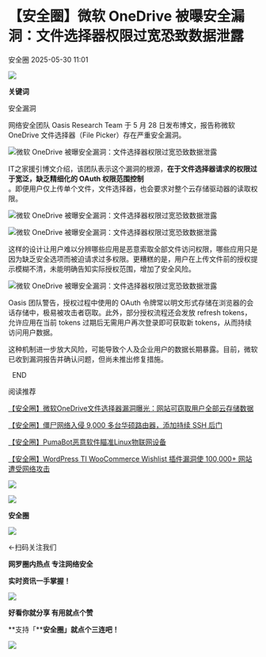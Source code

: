 #  【安全圈】微软 OneDrive 被曝安全漏洞：文件选择器权限过宽恐致数据泄露   
 安全圈   2025-05-30 11:01  
  
![](https://mmbiz.qpic.cn/sz_mmbiz_png/aBHpjnrGylgOvEXHviaXu1fO2nLov9bZ055v7s8F6w1DD1I0bx2h3zaOx0Mibd5CngBwwj2nTeEbupw7xpBsx27Q/640?wx_fmt=other&from=appmsg&tp=webp&wxfrom=5&wx_lazy=1&wx_co=1 "")  
  
  
**关键词**  
  
  
  
安全漏洞  
  
  
网络安全团队 Oasis Research Team 于 5 月 28 日发布博文，报告称微软 OneDrive 文件选择器（File Picker）存在严重安全漏洞。  
  
![](https://mmbiz.qpic.cn/sz_mmbiz/aBHpjnrGyliaibE8QWRb72Bq9qA2RvXhSV2W9TN33RbWkHfNLuBjnPnvW2actiataHBxBx3kicB8RSwegM9JVVfTzw/640?wx_fmt=other&from=appmsg "微软 OneDrive 被曝安全漏洞：文件选择器权限过宽恐致数据泄露")  
  
IT之家援引博文介绍，该团队表示这个漏洞的根源，**在于文件选择器请求的权限过于宽泛，缺乏精细化的 OAuth 权限范围控制**  
。即便用户仅上传单个文件，文件选择器，也会要求对整个云存储驱动器的读取权限。  
  
![](https://mmbiz.qpic.cn/sz_mmbiz/aBHpjnrGyliaibE8QWRb72Bq9qA2RvXhSVnRQYziahmlBJJAJTBNtwWHwC3xMA2BdpfW5UmchkLjoCRL9Yv4e4yAQ/640?wx_fmt=other&from=appmsg "微软 OneDrive 被曝安全漏洞：文件选择器权限过宽恐致数据泄露")  
  
![](https://mmbiz.qpic.cn/sz_mmbiz/aBHpjnrGyliaibE8QWRb72Bq9qA2RvXhSVoA0cwUeMkvKU57iaMuDq6icD24LjO6NABcHic0G3s9njrCL44GDAQgYPg/640?wx_fmt=other&from=appmsg "微软 OneDrive 被曝安全漏洞：文件选择器权限过宽恐致数据泄露")  
  
这样的设计让用户难以分辨哪些应用是恶意索取全部文件访问权限，哪些应用只是因为缺乏安全选项而被迫请求过多权限。更糟糕的是，用户在上传文件前的授权提示模糊不清，未能明确告知实际授权范围，增加了安全风险。  
  
![](https://mmbiz.qpic.cn/sz_mmbiz/aBHpjnrGyliaibE8QWRb72Bq9qA2RvXhSVVhuFcW6jkvB1QSoicuoIricPsxj4rKFO3Tt1za37vtjxQODrFbzyUtQg/640?wx_fmt=other&from=appmsg "微软 OneDrive 被曝安全漏洞：文件选择器权限过宽恐致数据泄露")  
  
Oasis 团队警告，授权过程中使用的 OAuth 令牌常以明文形式存储在浏览器的会话存储中，极易被攻击者窃取。此外，部分授权流程还会发放 refresh tokens，允许应用在当前 tokens 过期后无需用户再次登录即可获取新 tokens，从而持续访问用户数据。  
  
这种机制进一步放大风险，可能导致个人及企业用户的数据长期暴露。目前，微软已收到漏洞报告并确认问题，但尚未推出修复措施。  
  
  
  END    
  
  
阅读推荐  
  
  
[【安全圈】微软OneDrive文件选择器漏洞曝光：网站可窃取用户全部云存储数据](https://mp.weixin.qq.com/s?__biz=MzIzMzE4NDU1OQ==&mid=2652069879&idx=1&sn=2b0d058ac337d26093a5ae849717e3dd&scene=21#wechat_redirect)  
  
  
  
[【安全圈】僵尸网络入侵 9,000 多台华硕路由器，添加持续 SSH 后门](https://mp.weixin.qq.com/s?__biz=MzIzMzE4NDU1OQ==&mid=2652069879&idx=2&sn=abf9e6d63b21d2585d9f6b3c0cb32256&scene=21#wechat_redirect)  
  
  
  
[【安全圈】PumaBot恶意软件瞄准Linux物联网设备](https://mp.weixin.qq.com/s?__biz=MzIzMzE4NDU1OQ==&mid=2652069879&idx=3&sn=b0a9e08b3f0746f8950bd9293c8b600b&scene=21#wechat_redirect)  
  
  
  
[【安全圈】WordPress TI WooCommerce Wishlist 插件漏洞使 100,000+ 网站遭受网络攻击](https://mp.weixin.qq.com/s?__biz=MzIzMzE4NDU1OQ==&mid=2652069879&idx=4&sn=457158cecc79f277656b8bad13f79e3f&scene=21#wechat_redirect)  
  
  
  
  
![](https://mmbiz.qpic.cn/mmbiz_gif/aBHpjnrGylgeVsVlL5y1RPJfUdozNyCEft6M27yliapIdNjlcdMaZ4UR4XxnQprGlCg8NH2Hz5Oib5aPIOiaqUicDQ/640?wx_fmt=gif "")  
  
  
  
![](https://mmbiz.qpic.cn/mmbiz_png/aBHpjnrGylgeVsVlL5y1RPJfUdozNyCEDQIyPYpjfp0XDaaKjeaU6YdFae1iagIvFmFb4djeiahnUy2jBnxkMbaw/640?wx_fmt=png "")  
  
**安全圈**  
  
![](https://mmbiz.qpic.cn/mmbiz_gif/aBHpjnrGylgeVsVlL5y1RPJfUdozNyCEft6M27yliapIdNjlcdMaZ4UR4XxnQprGlCg8NH2Hz5Oib5aPIOiaqUicDQ/640?wx_fmt=gif "")  
  
  
←扫码关注我们  
  
**网罗圈内热点 专注网络安全**  
  
**实时资讯一手掌握！**  
  
  
![](https://mmbiz.qpic.cn/mmbiz_gif/aBHpjnrGylgeVsVlL5y1RPJfUdozNyCE3vpzhuku5s1qibibQjHnY68iciaIGB4zYw1Zbl05GQ3H4hadeLdBpQ9wEA/640?wx_fmt=gif "")  
  
**好看你就分享 有用就点个赞**  
  
**支持「****安全圈」就点个三连吧！**  
  
![](https://mmbiz.qpic.cn/mmbiz_gif/aBHpjnrGylgeVsVlL5y1RPJfUdozNyCE3vpzhuku5s1qibibQjHnY68iciaIGB4zYw1Zbl05GQ3H4hadeLdBpQ9wEA/640?wx_fmt=gif "")  
  
  
